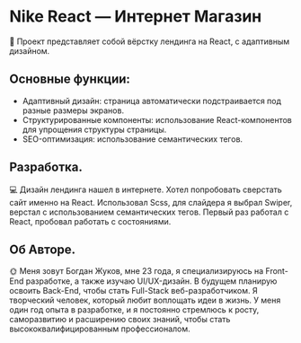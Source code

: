 # Nike React — Интернет Магазин  
🎨 Проект представляет собой вёрстку лендинга на React, с адаптивным дизайном.

## Основные функции:
- Адаптивный дизайн: страница автоматически подстраивается под разные размеры экранов.
- Структурированные компоненты: использование React-компонентов для упрощения структуры страницы.
- SEO-оптимизация: использование семантических тегов.

## Разработка.
💻 Дизайн лендинга нашел в интернете. Хотел попробовать сверстать сайт именно на React.
Использовал Scss, для слайдера я выбрал Swiper, верстал с использованием семантических тегов.
Первый раз работал с React, пробовал работать с состояниями.

## Об Авторе.
🌞 Меня зовут Богдан Жуков, мне 23 года, я специализируюсь на Front-End разработке, а также изучаю UI/UX-дизайн.
В будущем планирую освоить Back-End, чтобы стать Full-Stack веб-разработчиком. Я творческий человек, который любит воплощать идеи в жизнь.
У меня один год опыта в разработке, и я постоянно стремлюсь к росту, саморазвитию и расширению своих знаний, чтобы стать высококвалифицированным профессионалом.     
